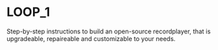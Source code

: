 # LOOP_1
Step-by-step instructions to build an open-source recordplayer, that is upgradeable, repaireable and customizable to your needs.
